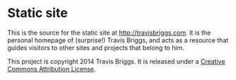 Static site
===========

This is the source for the static site at http://travisbriggs.com. It is the personal homepage
of (surprise!) Travis Briggs, and acts as a resource that guides visitors to other sites and
projects that belong to him.

This project is copyright 2014 Travis Briggs.
It is released under a [Creative Commons Attribution License](http://creativecommons.org/licenses/by/4.0/).
